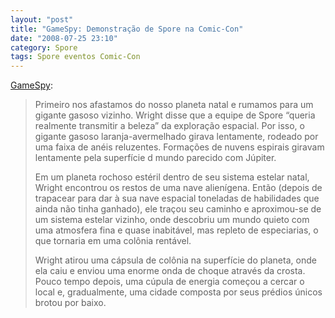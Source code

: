 ```yaml
---
layout: "post"
title: "GameSpy: Demonstração de Spore na Comic-Con"
date: "2008-07-25 23:10"
category: Spore
tags: Spore eventos Comic-Con
---
```


[GameSpy](http://pc.gamespy.com/articles/893/893782p3.html):

> Primeiro nos afastamos do nosso planeta natal e rumamos para um gigante gasoso vizinho. Wright disse que a equipe de Spore “queria realmente transmitir a beleza” da exploração espacial. Por isso, o gigante gasoso laranja-avermelhado girava lentamente, rodeado por uma faixa de anéis reluzentes. Formações de nuvens espirais giravam lentamente pela superfície d mundo parecido com Júpiter.
>
> Em um planeta rochoso estéril dentro de seu sistema estelar natal, Wright encontrou os restos de uma nave alienígena. Então (depois de trapacear para dar à sua nave espacial toneladas de habilidades que ainda não tinha ganhado), ele traçou seu caminho e aproximou-se de um sistema estelar vizinho, onde descobriu um mundo quieto com uma atmosfera fina e quase inabitável, mas repleto de especiarias, o que tornaria em uma colônia rentável.
>
> Wright atirou uma cápsula de colônia na superfície do planeta, onde ela caiu e enviou uma enorme onda de choque através da crosta. Pouco tempo depois, uma cúpula de energia começou a cercar o local e, gradualmente, uma cidade composta por seus prédios únicos brotou por baixo.
